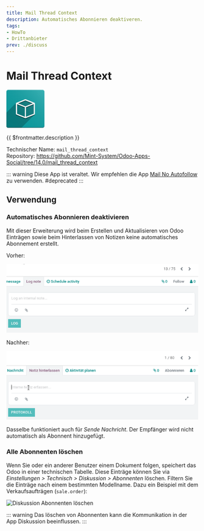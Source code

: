 ```yaml
---
title: Mail Thread Context
description: Automatisches Abonnieren deaktiveren.
tags:
- HowTo
- Drittanbieter
prev: ./discuss
---
```

# Mail Thread Context
![icon_oms_box](attachments/icon_oms_box.png)

{{ $frontmatter.description }}
 
Technischer Name: `mail_thread_context`\
Repository: <https://github.com/Mint-System/Odoo-Apps-Social/tree/14.0/mail_thread_context>

::: warning
Diese App ist veraltet. Wir empfehlen die App [Mail No Autofollow](Mail%20No%20Autofollow.md) zu verwenden.
#deprecated
:::

## Verwendung

### Automatisches Abonnieren deaktivieren

Mit dieser Erweiterung wird beim Erstellen und Aktualisieren von Odoo Einträgen sowie beim Hinterlassen von Notizen keine automatisches Abonnement erstellt.

Vorher:

![Mail Thread Context Notiz vorher](attachments/Mail%20Thread%20Context%20Notiz%20vorher.gif)

Nachher:

![Mail Thread Context Notiz nachher](attachments/Mail%20Thread%20Context%20Notiz%20nachher.gif)

Dasselbe funktioniert auch für *Sende Nachricht*. Der Empfänger wird nicht automatisch als Abonnent hinzugefügt.

### Alle Abonnenten löschen

Wenn Sie oder ein anderer Benutzer einem Dokument folgen, speichert das Odoo in einer technischen Tabelle. Diese Einträge können Sie via *Einstellungen > Technisch > Diskussion > Abonnenten* löschen. Filtern Sie die Einträge nach einem bestimmten Modellname. Dazu ein Beispiel mit dem Verkaufsaufträgen (`sale.order`):

![Diskussion Abonnenten löschen](attachments/Diskussion%20Abonnenten%20löschen.gif)

::: warning
Das löschen von Abonnenten kann die Kommunikation in der App Diskussion beeinflussen.
:::